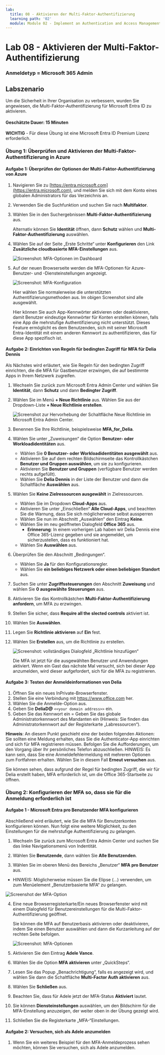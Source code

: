 ```yaml
---
lab:
  title: 08 - Aktivieren der Multi-Faktor-Authentifizierung
  learning path: '02'
  module: Module 02 - Implement an Authentication and Access Management Solution
---
```


# Lab 08 - Aktivieren der Multi-Faktor-Authentifizierung

### Anmeldetyp = Microsoft 365 Admin

## Labszenario

Um die Sicherheit in Ihrer Organisation zu verbessern, wurden Sie angewiesen, die Multi-Faktor-Authentifizierung für Microsoft Entra ID zu aktivieren.

#### Geschätzte Dauer: 15 Minuten

**WICHTIG** - Für diese Übung ist eine Microsoft Entra ID Premium Lizenz erforderlich.

### Übung 1: Überprüfen und Aktivieren der Multi-Faktor-Authentifizierung in Azure

#### Aufgabe 1: Überprüfen der Optionen der Multi-Faktor-Authentifizierung von Azure

1. Navigieren Sie zu [https://entra.microsoft.com](https://entra.microsoft.com), und melden Sie sich mit dem Konto eines globalen Administrators für das Verzeichnis an.

2. Verwenden Sie die Suchfunktion und suchen Sie nach **Multifaktor**.

3. Wählen Sie in den Suchergebnissen **Multi-Faktor-Authentifizierung** aus.

    Alternativ können Sie **Identität** öffnen, dann **Schutz** wählen und **Multi-Faktor-Authentifizierung** auswählen.

4. Wählen Sie auf der Seite „Erste Schritte“ unter **Konfigurieren** den Link **Zusätzliche cloudbasierte MFA-Einstellungen** aus.

    ![Screenshot: MFA-Optionen im Dashboard](./media/lp2-mod1-set-additional-mfa-settings.png)

5. Auf der neuen Browserseite werden die MFA-Optionen für Azure-Benutzer- und -Diensteinstellungen angezeigt.

    ![Screenshot: MFA-Konfiguration](./media/lp2-mod1-mfa-settings.png)

    Hier wählen Sie normalerweise die unterstützten Authentifizierungsmethoden aus. Im obigen Screenshot sind alle ausgewählt.

    Hier können Sie auch App-Kennwörter aktivieren oder deaktivieren, damit Benutzer eindeutige Kennwörter für Konten erstellen können, falls eine App die mehrstufige Authentifizierung nicht unterstützt. Dieses Feature ermöglicht es dem Benutzenden, sich mit seiner Microsoft Entra-Identität mit einem anderen Kennwort zu authentifizieren, das für diese App spezifisch ist.

#### Aufgabe 2: Einrichten von Regeln für bedingten Zugriff für MFA für Delia Dennis

Als Nächstes wird erläutert, wie Sie Regeln für den bedingten Zugriff einrichten, die die MFA für Gastbenutzer erzwingen, die auf bestimmte Apps in Ihrem Netzwerk zugreifen.

1. Wechseln Sie zurück zum Microsoft Entra Admin Center und wählen Sie **Identität**, dann **Schutz** und dann **Bedingter Zugriff**.

2. Wählen Sie im Menü **+ Neue Richtlinie** aus. Wählen Sie aus der Dropdown-Liste **+ Neue Richtlinie erstellen**.

    ![Screenshot zur Hervorhebung der Schaltfläche Neue Richtlinie im Microsoft Entra Admin Center.](./media/lp2-mod1-azure-ad-conditional-access-policy.png)

3. Benennen Sie Ihre Richtlinie, beispielsweise **MFA_for_Delia**.

4. Wählen Sie unter „Zuweisungen“ die Option **Benutzer- oder Workloadidentitäten** aus.

    - Wählen Sie **0 Benutzer- oder Workloadidentitäten ausgewählt** aus.  
    - Aktivieren Sie auf dem rechten Bildschirmseite das Kontrollkästchen **Benutzer und Gruppen auswählen**, um sie zu konfigurieren.
    - Aktivieren Sie **Benutzer und Gruppen** (verfügbare Benutzer werden rechts aufgefüllt).
    - Wählen Sie **Delia Dennis** in der Liste der Benutzer und dann die Schaltfläche **Auswählen** aus.

5. Wählen Sie **Keine Zielressourcen ausgewählt** in Zielressourcen.

   - Wählen Sie im Dropdown **Cloud-Apps** aus.
   - Aktivieren Sie unter „Einschließen“ **Alle Cloud-Apps**, und beachten Sie die Warnung, dass Sie sich möglicherweise selbst aussperren 
   - Wählen Sie nun im Abschnitt „Auswählen“ den Eintrag **Keine**.
   - Wählen Sie im neu geöffneten Dialogfeld **Office 365** aus.
      - **Erinnerung**: In einem vorherigen Lab haben wir Delia Dennis eine Office 365-Lizenz gegeben und sie angemeldet, um sicherzustellen, dass es funktioniert hat.
   - Wählen Sie **Auswählen** aus.

6. Überprüfen Sie den Abschnitt „Bedingungen“.

   - Wählen Sie **Ja** für den Konfigurationsregler.
   - Wählen Sie **ein beliebiges Netzwerk oder einen beliebigen Standort** aus.

7. Suchen Sie unter **Zugriffssteuerungen** den Abschnitt **Zuweisung** und wählen Sie **0 ausgewählte Steuerungen** aus.

8. Aktivieren Sie das Kontrollkästchen **Multi-Faktor-Authentifizierung anfordern**, um MFA zu erzwingen.

9. Stellen Sie sicher, dass **Require all the slected controls** aktiviert ist.

10. Wählen Sie **Auswählen**.

11. Legen Sie **Richtlinie aktivieren** auf **Ein** fest.

12. Wählen Sie **Erstellen** aus, um die Richtlinie zu erstellen.

    ![Screenshot: vollständiges Dialogfeld „Richtlinie hinzufügen“](./media/lp2-mod1-conditional-access-new-policy-complete.png)

    Die MFA ist jetzt für die ausgewählten Benutzer und Anwendungen aktiviert. Wenn ein Gast das nächste Mal versucht, sich bei dieser App anzumelden, wird dieser aufgefordert, sich für die MFA zu registrieren.

#### Aufgabe 3: Testen der Anmeldeinformationen von Delia

1. Öffnen Sie ein neues InPrivate-Browserfenster.
2. Stellen Sie eine Verbindung mit https://www.office.com her.
3. Wählen Sie die Anmelde-Option aus.
4. Geben Sie **DeliaD@** `<<your domain address>>` ein.
5. Geben Sie das Kennwort ein = Geben Sie das globale Administratorkennwort des Mandanten ein (Hinweis: Sie finden das Administratorkennwort auf der Registerkarte „Labressourcen“).

**Hinweis**: An diesem Punkt geschieht eine der beiden folgenden Aktionen:  Sie sollten eine Meldung erhalten, dass Sie die Authenticator-App einrichten und sich für MFA registrieren müssen.  Befolgen Sie die Aufforderungen, um den Vorgang über Ihr persönliches Telefon abzuschließen.  HINWEIS: Es kann sein, dass Sie eine Anmeldefehlermeldung mit mehreren Optionen zum Fortfahren erhalten.  Wählen Sie in diesem Fall **Erneut versuchen** aus.

Sie können sehen, dass aufgrund der Regel für bedingten Zugriff, die wir für Delia erstellt haben, MFA erforderlich ist, um die Office 365-Startseite zu öffnen.

### Übung 2: Konfigurieren der MFA so, dass sie für die Anmeldung erforderlich ist

#### Aufgabe 1 - Microsoft Entra pro Benutzender MFA konfigurieren

Abschließend wird erläutert, wie Sie die MFA für Benutzerkonten konfigurieren können. Nun folgt eine weitere Möglichkeit, zu den Einstellungen für die mehrstufige Authentifizierung zu gelangen.

1. Wechseln Sie zurück zum Microsoft Entra Admin Center und suchen Sie das linke Navigationsmenü von Indentität.

2. Wählen Sie **Benutzende**, dann wählen Sie **Alle Benutzenden**.

3. Wählen Sie im oberen Menü des Bereichs „Benutzer“ **MFA pro Benutzer** aus.
  - HINWEIS: Möglicherweise müssen Sie die Elipse (…) verwenden, um zum Menüelement „Benutzerbasierte MFA“ zu gelangen.

   ![Screenshot der MFA-Option](./media/lp2-mod1-users-mfa.png)

4. Eine neue Browserregisterkarte/Ein neues Browserfenster wird mit einem Dialogfeld für Benutzereinstellungen für die Multi-Faktor-Authentifizierung geöffnet.

   Sie können die MFA auf Benutzerbasis aktivieren oder deaktivieren, indem Sie einen Benutzer auswählen und dann die Kurzanleitung auf der rechten Seite befolgen.

   ![Screenshot: MFA-Optionen](./media/lp2-mod1-mfa-service-settings-and-users.png)

5. Aktivieren Sie den Eintrag **Adele Vance**.
6. Wählen Sie die Option **MFA aktivieren** unter „QuickSteps“.
7. Lesen Sie das Popup „Benachrichtigung“, falls es angezeigt wird, und wählen Sie dann die Schaltfläche **Multi-Factor Auth aktivieren** aus.
8. Wählen Sie **Schließen** aus.
9. Beachten Sie, dass für Adele jetzt der MFA-Status **Aktiviert** lautet.
10. Sie können **Diensteinstellungen** auswählen, um den Bildschirm für die MFA-Einstellung anzuzeigen, der weiter oben in der Übung gezeigt wird.
11. Schließen Sie die Registerkarte „MFA-“Einstellungen.

#### Aufgabe 2: Versuchen, sich als Adele anzumelden

1. Wenn Sie ein weiteres Beispiel für den MFA-Anmeldeprozess sehen möchten, können Sie versuchen, sich als Adele anzumelden.
